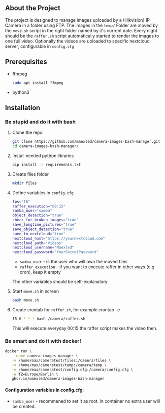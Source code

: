 ## About the Project
The project is designed to manage images uploaded by a (Hikvision) IP-Camera in a folder using FTP. The images in the `temp/` Folder are moved by the `move.sh` script in the right folder named by it's current date. Every night should be the `raffer.sh` script automatically started to render the images to one full video. Optionally the videos are uploaded to specific nextcloud server, configurable in `config.cfg`

## Prerequisites

* ffmpeg
  ```sh
  sudo apt install ffmpeg
* python3

## Installation
### Be stupid and do it with bash

1. Clone the repo
   ```sh
   git clone https://github.com/maexled/camera-images-bash-manager.git
   cd camera-images-bash-manager/
   ```
3. Install needed python libraries
   ```sh
   pip install -r requirements.txt 
   ```
3. Create files folder
   ```sh
   mkdir files
   ```
4. Define variables in `config.cfg`
   ```bash
   fps="10"
   raffer_execution="00:15"
   samba_user="samba"
   object_detection="true"
   check_for_broken_images="true"
   save_longtime_pictures="true"
   save_object_detection="true"
   save_to_nextcloud="true"
   nextcloud_host="https://yournextcloud.com"
   nextcloud_path="Videos"
   nextcloud_username="Maexled"
   nextcloud_password="YourSecretPassword"
   ```
   - `samba_user` - is the user who will own the moved files
   - `raffer_execution` - if you want to execute raffer in other ways (e.g cron), keep it empty
   
   The other variables should be self-explanatory

5. Start `move.sh` in screen
    ```sh
   bash move.sh
   ```
6. Create crontab for `raffer.sh`, for example crontab -e
    ```sh
   15 0 * * * bash /camera/raffer.sh
   ```
   This will execute everyday 00:15 the raffer script makes the video then.

### Be smart and do it with docker!
```sh
docker run \
   --name camera-images-manager \
   -v /home/max/cameratest/files:/camera/files \
   -v /home/max/cameratest/temp:/camera/temp \
   -v /home/max/cameratest/config.cfg:/camera/config.cfg \
   -e TZ=Europe/Berlin \
   ghcr.io/maexled/camera-images-bash-manager
```
#### Configuration variables in config.cfg:
- `samba_user` - recommened to set it as root. In container no extra user will be created.

